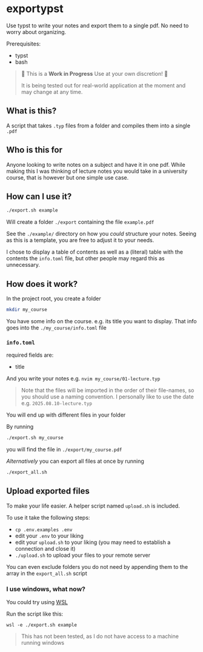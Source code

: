 # exportypst

Use typst to write your notes and export them to a single pdf. No need to worry about organizing.

Prerequisites:
- typst
- bash

> 🚧 This is a **Work in Progress** Use at your own discretion! 🚧
>
> It is being tested out for real-world application at the moment and may change at any time.

## What is this?

A script that takes `.typ` files from a folder and compiles them into a single `.pdf`

## Who is this for

Anyone looking to write notes on a subject and have it in one pdf.
While making this I was thinking of lecture notes you would take in a university course,
that is however but one simple use case.

## How can I use it?

```bash
./export.sh example
```

Will create a folder `./export` containing the file `example.pdf`

See the `./example/` directory on how you _could_ structure your notes.
Seeing as this is a template, you are free to adjust it to your needs.

I chose to display a table of contents as well as a (literal) table with the contents the `info.toml` file,
but other people may regard this as unnecessary.

## How does it work?

In the project root, you create a folder

```bash
mkdir my_course
```

You have some info on the course. e.g. its title you want to display.
That info goes into the `./my_course/info.toml` file

### `info.toml`

required fields are:
- title

And you write your notes e.g. `nvim my_course/01-lecture.typ`
> Note that the files will be imported in the order of their file-names, so you should use a naming convention. I personally like to use the date e.g. `2025.08.10-lecture.typ`

You will end up with different files in your folder

By running

```bash
./export.sh my_course
```

you will find the file in `./export/my_course.pdf`

*Alternatively* you can export all files at once by running

```bash
./export_all.sh
```

## Upload exported files

To make your life easier. A helper script named `upload.sh` is included.

To use it take the following steps:
- `cp .env.examples .env`
- edit your `.env` to your liking
- edit your `upload.sh` to your liking 
    (you may need to establish a connection and close it)
- `./upload.sh` to upload your files to your remote server

You can even exclude folders you do not need by appending them to the array in the `export_all.sh` script

### I use windows, what now?

You could try using [WSL](https://learn.microsoft.com/en-us/windows/wsl/install)

Run the script like this:

```
wsl -e ./export.sh example
```

> This has not been tested, as I do not have access to a machine running windows
